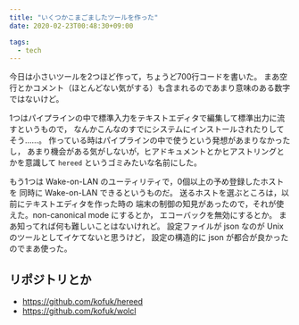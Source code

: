 ```yaml
---
title: "いくつかこまごましたツールを作った"
date: 2020-02-23T00:48:30+09:00

tags:
  - tech
---
```


今日は小さいツールを2つほど作って，ちょうど700行コードを書いた。
まあ空行とかコメント（ほとんどない気がする）も含まれるのであまり意味のある数字ではないけど。

1つはパイプラインの中で標準入力をテキストエディタで編集して標準出力に流すというもので，
なんかこんなのすでにシステムにインストールされたりしてそう……。
作っている時はパイプラインの中で使うという発想があまりなかったし，
あまり機会がある気がしないが，ヒアドキュメントとかヒアストリングとかを意識して
`hereed` というゴミみたいな名前にした。

もう1つは Wake-on-LAN のユーティリティで，0個以上の予め登録したホストを
同時に Wake-on-LAN できるというものだ。
送るホストを選ぶところは，以前にテキストエディタを作った時の
端末の制御の知見があったので，それが使えた。non-canonical mode にするとか，
エコーバックを無効にするとか。
まあ知ってれば何も難しいことはないけれど。
設定ファイルが json なのが Unix のツールとしてイケてないと思うけど，
設定の構造的に json が都合が良かったのでまあ使った。


## リポジトリとか
- https://github.com/kofuk/hereed
- https://github.com/kofuk/wolcl
